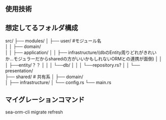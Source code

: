 ## 使用技術


## 想定してるフォルダ構成
src/
├── modules/
│   ├── user/ #モジュール名         
│   │   ├── domain/   
│   │   ├── application/ 
│   │   ├── infrastructure/(dbのEntity周りどれがきれいか…モジュラーだからsharedの方がいいかもしれないORMとの連携が面倒)
│   │   │   ├──entity/？？
│   │   │   └──db/
│   │   │       └──repository.rs?
│   │   └── presentation/   
├── shared/ # 共有系
│   ├── domain/       
│   ├── infrastructure/
│   └── config.rs
└── main.rs   


## マイグレーションコマンド
sea-orm-cli migrate refresh